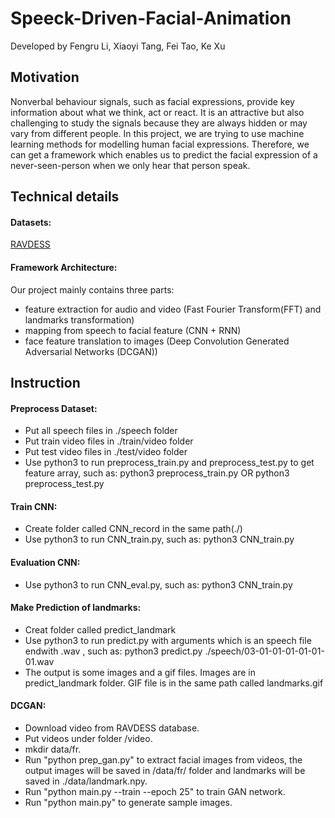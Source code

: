 # Speeck-Driven-Facial-Animation
Developed by Fengru Li, Xiaoyi Tang, Fei Tao, Ke Xu
## Motivation
Nonverbal behaviour signals, such as facial expressions, provide key information about what we think, act or react. It is an attractive but also challenging to study the signals because they are always hidden or may vary from different people. In this project, we are trying to use machine learning methods for modelling human facial expressions. Therefore, we can get a framework which enables us to predict the facial expression of a never-seen-person when we only hear that person speak.
## Technical details
#### Datasets: 
[RAVDESS](https://smartlaboratory.org/ravdess/)
#### Framework Architecture:
Our project mainly contains three parts: 
- feature extraction for audio and video (Fast Fourier Transform(FFT) and landmarks transformation)
- mapping from speech to facial feature (CNN + RNN)
- face feature translation to images (Deep Convolution Generated Adversarial Networks (DCGAN))
## Instruction
#### Preprocess Dataset:
- Put all speech files in ./speech folder
- Put train video files in ./train/video folder
- Put test video files in ./test/video folder
- Use python3 to run preprocess_train.py and preprocess_test.py to get feature array, such as: python3 preprocess_train.py   OR  python3 preprocess_test.py
#### Train CNN:
- Create folder called CNN_record in the same path(./)
- Use python3 to run CNN_train.py, such as: python3 CNN_train.py
#### Evaluation CNN:
- Use python3 to run CNN_eval.py, such as: python3 CNN_train.py
#### Make Prediction of landmarks:
- Creat folder called predict_landmark
- Use python3 to run predict.py with arguments which is an speech file endwith .wav , such as: python3 predict.py ./speech/03-01-01-01-01-01-01.wav
- The output is some images and a gif files. Images are in predict_landmark folder. GIF file is in the same path called landmarks.gif
#### DCGAN:
- Download video from RAVDESS database.
- Put videos under folder /video.
- mkdir data/fr.
- Run "python prep_gan.py" to extract facial images from videos, the output images will be saved in /data/fr/ folder and landmarks will be saved in ./data/landmark.npy.
- Run "python main.py --train --epoch 25" to train GAN network.
- Run "python main.py" to generate sample images.
